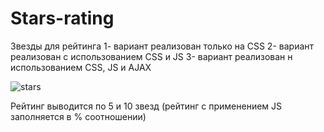 # Stars-rating
Звезды для рейтинга
1- вариант реализован только на CSS
2- вариант реализован с использованием CSS и JS
3- вариант реализован н использованием CSS, JS и AJAX

![stars](https://user-images.githubusercontent.com/41661741/234345500-4d319340-6e5a-404d-a72a-f84891a962b7.jpg)

Рейтинг выводится по 5 и 10 звезд (рейтинг с применением JS заполняется в % соотношении)
